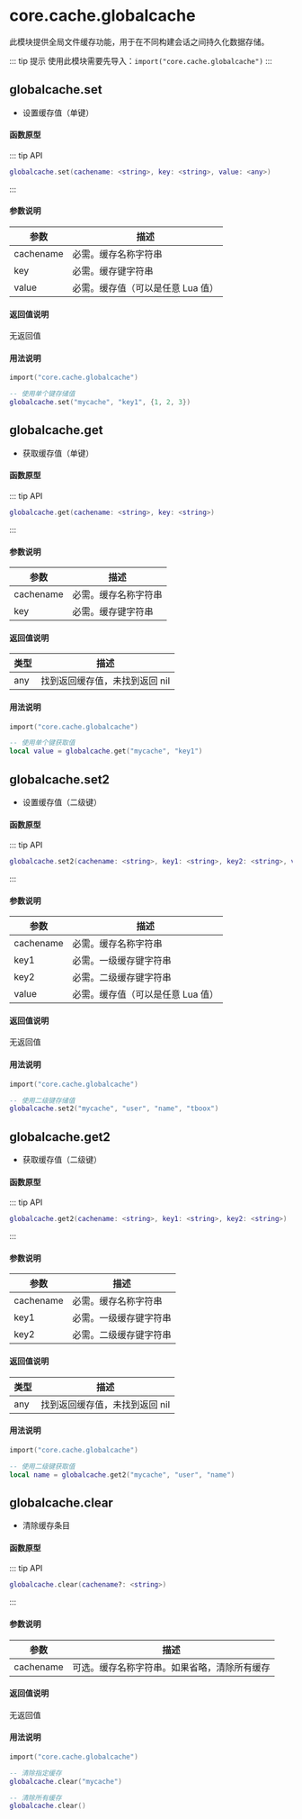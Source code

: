 # core.cache.globalcache

此模块提供全局文件缓存功能，用于在不同构建会话之间持久化数据存储。

::: tip 提示
使用此模块需要先导入：`import("core.cache.globalcache")`
:::

## globalcache.set

- 设置缓存值（单键）

#### 函数原型

::: tip API
```lua
globalcache.set(cachename: <string>, key: <string>, value: <any>)
```
:::

#### 参数说明

| 参数 | 描述 |
|------|------|
| cachename | 必需。缓存名称字符串 |
| key | 必需。缓存键字符串 |
| value | 必需。缓存值（可以是任意 Lua 值） |

#### 返回值说明

无返回值

#### 用法说明

```lua
import("core.cache.globalcache")

-- 使用单个键存储值
globalcache.set("mycache", "key1", {1, 2, 3})
```

## globalcache.get

- 获取缓存值（单键）

#### 函数原型

::: tip API
```lua
globalcache.get(cachename: <string>, key: <string>)
```
:::

#### 参数说明

| 参数 | 描述 |
|------|------|
| cachename | 必需。缓存名称字符串 |
| key | 必需。缓存键字符串 |

#### 返回值说明

| 类型 | 描述 |
|------|------|
| any | 找到返回缓存值，未找到返回 nil |

#### 用法说明

```lua
import("core.cache.globalcache")

-- 使用单个键获取值
local value = globalcache.get("mycache", "key1")
```

## globalcache.set2

- 设置缓存值（二级键）

#### 函数原型

::: tip API
```lua
globalcache.set2(cachename: <string>, key1: <string>, key2: <string>, value: <any>)
```
:::

#### 参数说明

| 参数 | 描述 |
|------|------|
| cachename | 必需。缓存名称字符串 |
| key1 | 必需。一级缓存键字符串 |
| key2 | 必需。二级缓存键字符串 |
| value | 必需。缓存值（可以是任意 Lua 值） |

#### 返回值说明

无返回值

#### 用法说明

```lua
import("core.cache.globalcache")

-- 使用二级键存储值
globalcache.set2("mycache", "user", "name", "tboox")
```

## globalcache.get2

- 获取缓存值（二级键）

#### 函数原型

::: tip API
```lua
globalcache.get2(cachename: <string>, key1: <string>, key2: <string>)
```
:::

#### 参数说明

| 参数 | 描述 |
|------|------|
| cachename | 必需。缓存名称字符串 |
| key1 | 必需。一级缓存键字符串 |
| key2 | 必需。二级缓存键字符串 |

#### 返回值说明

| 类型 | 描述 |
|------|------|
| any | 找到返回缓存值，未找到返回 nil |

#### 用法说明

```lua
import("core.cache.globalcache")

-- 使用二级键获取值
local name = globalcache.get2("mycache", "user", "name")
```

## globalcache.clear

- 清除缓存条目

#### 函数原型

::: tip API
```lua
globalcache.clear(cachename?: <string>)
```
:::

#### 参数说明

| 参数 | 描述 |
|------|------|
| cachename | 可选。缓存名称字符串。如果省略，清除所有缓存 |

#### 返回值说明

无返回值

#### 用法说明

```lua
import("core.cache.globalcache")

-- 清除指定缓存
globalcache.clear("mycache")

-- 清除所有缓存
globalcache.clear()
```
